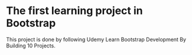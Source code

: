 # The first learning project in Bootstrap      
This project is done by following Udemy Learn Bootstrap Development By Building 10 Projects.
